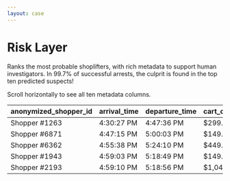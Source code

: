 ```yaml
---
layout: case
---
```


# Risk Layer

Ranks the most probable shoplifters, with rich metadata to support human investigators. In 99.7% of successful arrests, the culprit is found in the top ten predicted suspects!

Scroll horizontally to see all ten metadata columns.

<div class="table-holder">
    <table>
      <thead>
        <tr>
          <th>anonymized_shopper_id</th>
          <th>arrival_time</th>
          <th>departure_time</th>
          <th>cart_cumulative</th>
          <th>cart_final</th>
          <th>payment_method</th>
          <th>returning_shopper</th>
          <th>criminal_history</th>
          <th>flagged_security</th>
          <th>risk_score</th>
        </tr>
      </thead>
      <tbody>
        <tr>
          <td>Shopper #1263</td>
          <td>4:30:27 PM</td>
          <td>4:47:36 PM</td>
          <td>$299.98</td>
          <td>$0.00</td>
          <td></td>
          <td>Y</td>
          <td>N</td>
          <td>Y</td>
          <td style="background: rgba(255, 0, 0, 0.48);">74</td>
        </tr>
        <tr>
          <td>Shopper #6871</td>
          <td>4:47:15 PM</td>
          <td>5:00:03 PM</td>
          <td>$149.99</td>
          <td>$0.00</td>
          <td></td>
          <td>Y</td>
          <td>N</td>
          <td>Y</td>
          <td style="background: rgba(255, 0, 0, 0.36);">68</td>
        </tr>
        <tr>
          <td>Shopper #6362</td>
          <td>4:55:38 PM</td>
          <td>5:24:10 PM</td>
          <td>$449.97</td>
          <td>$149.99</td>
          <td>CASH</td>
          <td>N</td>
          <td>Y</td>
          <td>Y</td>
          <td style="background: rgba(255, 0, 0, 0.96);">98</td>
        </tr>
        <tr>
          <td>Shopper #1943</td>
          <td>4:59:03 PM</td>
          <td>5:18:49 PM</td>
          <td>$149.99</td>
          <td>$0.00</td>
          <td></td>
          <td>Y</td>
          <td>N</td>
          <td>N</td>
          <td style="background: rgba(255, 0, 0, 0.82);">91</td>
        </tr>
        <tr>
          <td>Shopper #2193</td>
          <td>4:59:10 PM</td>
          <td>5:18:56 PM</td>
          <td>$1,049.98</td>
          <td>$899.99</td>
          <td>DEBIT</td>
          <td>Y</td>
          <td>N</td>
          <td>N</td>
          <td style="background: rgba(255, 0, 0, 0.72);">86</td>
        </tr>
      </tbody>
    </table>
</div>